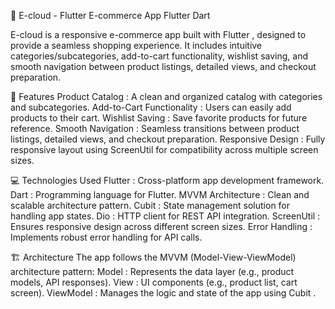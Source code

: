 🌟 E-cloud - Flutter E-commerce App
Flutter
Dart

E-cloud is a responsive e-commerce app built with Flutter , designed to provide a seamless shopping experience. It includes intuitive categories/subcategories, add-to-cart functionality, wishlist saving, and smooth navigation between product listings, detailed views, and checkout preparation.

🌟 Features
Product Catalog : A clean and organized catalog with categories and subcategories.
Add-to-Cart Functionality : Users can easily add products to their cart.
Wishlist Saving : Save favorite products for future reference.
Smooth Navigation : Seamless transitions between product listings, detailed views, and checkout preparation.
Responsive Design : Fully responsive layout using ScreenUtil for compatibility across multiple screen sizes.

💻 Technologies Used
Flutter : Cross-platform app development framework.
Dart : Programming language for Flutter.
MVVM Architecture : Clean and scalable architecture pattern.
Cubit : State management solution for handling app states.
Dio : HTTP client for REST API integration.
ScreenUtil : Ensures responsive design across different screen sizes.
Error Handling : Implements robust error handling for API calls.

🏗️ Architecture
The app follows the MVVM (Model-View-ViewModel) architecture pattern:
Model : Represents the data layer (e.g., product models, API responses).
View : UI components (e.g., product list, cart screen).
ViewModel : Manages the logic and state of the app using Cubit .
